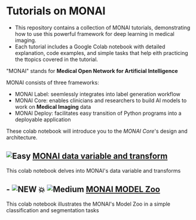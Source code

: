 # Tutorials on MONAI
- This repository contains a collection of MONAI tutorials, demonstrating how to use this powerful framework for deep learning in medical imaging. 
- Each tutorial includes a Google Colab notebook with detailed explanation, code examples, and simple tasks that help eith practicing the ttopics covered in the tutorial.

"MONAI" stands for **Medical Open Network for Artificial Intelligence**

MONAI consists of three frameworks:
*   MONAI Label: seemlessly integrates into label generation workflow
*   MONAI Core: enables clinicians and researchers to build AI models to work on **Medical Imaging** data
*   MONAI Deploy: facilitates easy transition of Python programs into a deployable application


These colab notebook will introduce you to the *MONAI Core*'s design and architecture. 

## ![Easy](https://img.shields.io/badge/Difficulty-Easy-green) [MONAI data variable and transform](https://github.com/rashwinr/MONAI_tutorials/blob/main/MONAI_data_Transforms.ipynb)
  This colab notebook delves into MONAI's data variable and transforms
## - ![NEW 💥](https://img.shields.io/badge/NEW-💥-red) ![Medium](https://img.shields.io/badge/Difficulty-Medium-yellow) [MONAI MODEL Zoo](https://github.com/rashwinr/MONAI_tutorials/blob/main/MONAI_Model_Zoo.ipynb)
  This colab notebook illustrates the MONAI's Model Zoo in a simple classification and segmentation tasks
